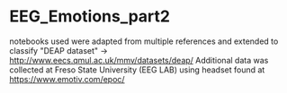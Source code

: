 # EEG_Emotions_part2

notebooks used were adapted from multiple references and extended to classify "DEAP dataset" -> http://www.eecs.qmul.ac.uk/mmv/datasets/deap/ Additional
data was collected at Freso State University (EEG LAB) using headset found at https://www.emotiv.com/epoc/ 
